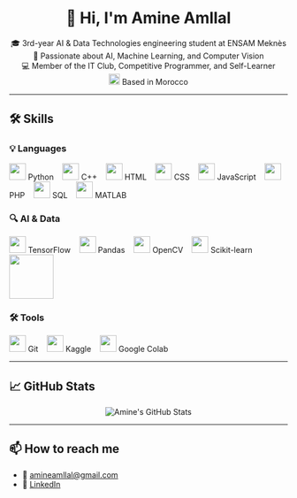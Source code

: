<h1 align="center">👋 Hi, I'm Amine Amllal</h1>

<p align="center">
🎓 3rd-year AI & Data Technologies engineering student at ENSAM Meknès <br>
🚀 Passionate about AI, Machine Learning, and Computer Vision <br>
💻 Member of the IT Club, Competitive Programmer, and Self-Learner <br>
<img width="20" src="https://github.com/csmoore/country-flag-icons/blob/master/country-flags-4x3-svg/ma.svg" alt="MA" /> Based in Morocco
</p>

---

## 🛠️ Skills

### 💡 Languages  
<p align="left">
  <img src="https://cdn.jsdelivr.net/gh/devicons/devicon/icons/python/python-original.svg" width="30"/> Python &nbsp;&nbsp;
  <img src="https://cdn.jsdelivr.net/gh/devicons/devicon/icons/cplusplus/cplusplus-original.svg" width="30"/> C++ &nbsp;&nbsp;
  <img src="https://cdn.jsdelivr.net/gh/devicons/devicon/icons/html5/html5-original.svg" width="30"/> HTML &nbsp;&nbsp;
  <img src="https://cdn.jsdelivr.net/gh/devicons/devicon/icons/css3/css3-original.svg" width="30"/> CSS &nbsp;&nbsp;
  <img src="https://cdn.jsdelivr.net/gh/devicons/devicon/icons/javascript/javascript-original.svg" width="30"/> JavaScript &nbsp;&nbsp;
  <img src="https://cdn.jsdelivr.net/gh/devicons/devicon/icons/php/php-original.svg" width="30"/> PHP &nbsp;&nbsp;
  <img src="https://cdn.jsdelivr.net/gh/devicons/devicon/icons/mysql/mysql-original.svg" width="30"/> SQL &nbsp;&nbsp;
  <img src="https://cdn.jsdelivr.net/gh/devicons/devicon/icons/matlab/matlab-original.svg" width="30"/> MATLAB 

</p>

### 🔍 AI & Data  
<p align="left">
  <img src="https://cdn.jsdelivr.net/gh/devicons/devicon/icons/tensorflow/tensorflow-original.svg" width="30"/> TensorFlow &nbsp;&nbsp;
  <img src="https://cdn.jsdelivr.net/gh/devicons/devicon/icons/pandas/pandas-original.svg" width="30"/> Pandas &nbsp;&nbsp;
  <img src="https://cdn.jsdelivr.net/gh/devicons/devicon/icons/opencv/opencv-original.svg" width="30"/> OpenCV &nbsp;&nbsp;
  <img src="https://raw.githubusercontent.com/simple-icons/simple-icons/develop/icons/scikitlearn.svg" width="30"/> Scikit-learn &nbsp;&nbsp;
  <img src="https://seaborn.pydata.org/_static/logo-wide-lightbg.svg" width="80"/>
</p>

### 🛠 Tools  
<p align="left">
  <img src="https://cdn.jsdelivr.net/gh/devicons/devicon/icons/git/git-original.svg" width="30"/> Git &nbsp;&nbsp;
  <img src="https://cdn.jsdelivr.net/gh/simple-icons/simple-icons/icons/kaggle.svg" width="30"/> Kaggle &nbsp;&nbsp;
  <img src="https://colab.research.google.com/img/colab_favicon_256px.png" width="30"/> Google Colab
</p>

---

## 📈 GitHub Stats

<p align="center">
  <img src="https://github-readme-stats.vercel.app/api?username=Amine-Amllal&show_icons=true&theme=radical" alt="Amine's GitHub Stats"/>
</p>

---

## 📫 How to reach me

- 📧 amineamllal@gmail.com  
- 💼 [LinkedIn](https://www.linkedin.com/in/amineamllal/)
